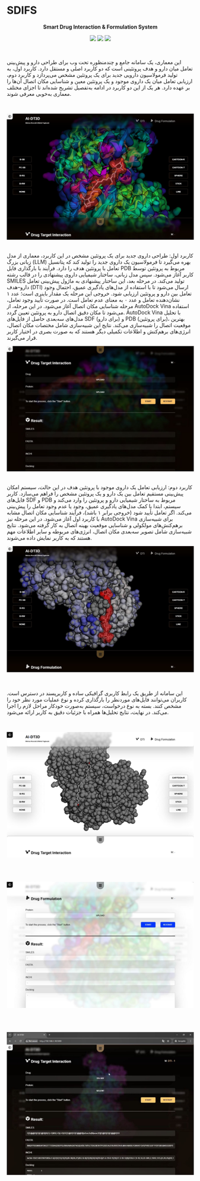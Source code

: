 # SDIFS

**<p align="center">Smart Drug Interaction &amp; Formulation System</p>**

<p align="center">
<img src="https://img.shields.io/badge/Roadmap-2025-yellowgreen.svg">
<img src="https://img.shields.io/badge/Author-Mehran%20Nosrati-blue.svg">
<img src="https://img.shields.io/badge/Author-Mehdi%20Yaghoubi-blue.svg">
</p>

</br>

این معماری، یک سامانه جامع و چندمنظوره تحت وب برای طراحی دارو و پیش‌بینی تعامل میان دارو و هدف پروتئینی است که دو کاربرد اصلی و مستقل دارد. کاربرد اول، به تولید فرمولاسیون دارویی جدید برای یک پروتئین مشخص می‌پردازد و کاربرد دوم، ارزیابی تعامل میان یک داروی موجود و یک پروتئین معین و شناسایی مکان اتصال آن‌ها را بر عهده دارد. هر یک از این دو کاربرد در ادامه به‌تفصیل تشریح شده‌اند تا اجزای مختلف معماری به‌خوبی معرفی شوند.

</br>
<p align="center"><img src="Image/DTI001.JPG" alt="TSP"></p>
</br>
کاربرد اول: طراحی داروی جدید برای یک پروتئین مشخص
در این کاربرد، معماری از مدل زبانی بزرگ (LLM) بهره می‌گیرد تا فرمولاسیون یک داروی جدید را تولید کند که پتانسیل تعامل با پروتئین هدف را دارد. فرآیند با بارگذاری فایل PDB مربوط به پروتئین توسط کاربر آغاز می‌شود. سپس مدل زبانی، ساختار شیمیایی داروی پیشنهادی را در قالب رشته SMILES تولید می‌کند.
در مرحله بعد، این ساختار پیشنهادی به ماژول پیش‌بینی تعامل دارو–هدف (DTI) ارسال می‌شود تا با استفاده از مدل‌های یادگیری عمیق، احتمال وجود تعامل بین دارو و پروتئین ارزیابی شود. خروجی این مرحله یک مقدار باینری است؛ عدد ۱ نشان‌دهنده تعامل و عدد ۰ به معنای عدم تعامل است.
در صورت تأیید وجود تعامل، مرحله شناسایی مکان اتصال آغاز می‌شود. در این مرحله، از AutoDock Vina استفاده می‌شود تا مکان دقیق اتصال دارو به پروتئین تعیین گردد. AutoDock Vina با تحلیل مدل‌های سه‌بعدی حاصل از فایل‌های SDF (برای دارو) و PDB (برای پروتئین)، بهترین موقعیت اتصال را شبیه‌سازی می‌کند. نتایج این شبیه‌سازی شامل مختصات مکان اتصال، انرژی‌های برهم‌کنش و اطلاعات تکمیلی دیگر هستند که به صورت بصری در اختیار کاربر قرار می‌گیرند.

</br>
<p align="center"><img src="Image/DTI002.JPG" alt="TSP"></p>
</br>
کاربرد دوم: ارزیابی تعامل یک داروی موجود با پروتئین هدف
در این حالت، سیستم امکان پیش‌بینی مستقیم تعامل بین یک دارو و یک پروتئین مشخص را فراهم می‌سازد. کاربر فایل‌های SDF و PDB مربوط به ساختار شیمیایی دارو و پروتئین را وارد می‌کند و سیستم، ابتدا با کمک مدل‌های یادگیری عمیق، وجود یا عدم وجود تعامل را پیش‌بینی می‌کند. اگر تعامل تأیید شود (خروجی برابر ۱ باشد)، فرآیند شناسایی مکان اتصال مشابه با کاربرد اول آغاز می‌شود.
در این مرحله نیز AutoDock Vina برای شبیه‌سازی برهم‌کنش‌های مولکولی و شناسایی موقعیت بهینه اتصال به کار گرفته می‌شود. نتایج شبیه‌سازی شامل تصویر سه‌بعدی مکان اتصال، انرژی‌های مربوطه و سایر اطلاعات مهم هستند که به کاربر نمایش داده می‌شوند.

</br>
<p align="center"><img src="Image/DTI003.JPG" alt="TSP"></p>
</br>

این سامانه از طریق یک رابط کاربری گرافیکی ساده و کاربرپسند در دسترس است. کاربران می‌توانند فایل‌های موردنظر را بارگذاری کرده و نوع عملیات مورد نظر خود را مشخص کنند. بسته به نوع درخواست، سیستم به‌صورت خودکار مراحل لازم را اجرا می‌کند.
در نهایت، نتایج تحلیل‌ها همراه با جزئیات دقیق به کاربر ارائه می‌شود.

</br>
<p align="center"><img src="Image/DTI004.JPG" alt="TSP"></p>
</br>
</br>
<p align="center"><img src="Image/DTI005.JPG" alt="TSP"></p>
</br>
</br>
<p align="center"><img src="Image/DTI006.JPG" alt="TSP"></p>
</br>
